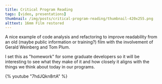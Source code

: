 ```yaml
---
title: Critical Program Reading
tags: [video, presentations]
thumbnail: /img/posts/critical-program-reading/thumbnail-420x255.png
alttext: 16mm Film restored
---
```


A nice example of code analysis and refactoring to improve readability from an old (maybe public information or training?) film with the involvement of Gerald Weinberg and Tom Plum.

I set this as "homework" for some graduate developers so it will be interesting to see what they make of it and how closely it aligns with the things we think about today in our
programs.

{% youtube "7hdJQkn8rtA" %}
